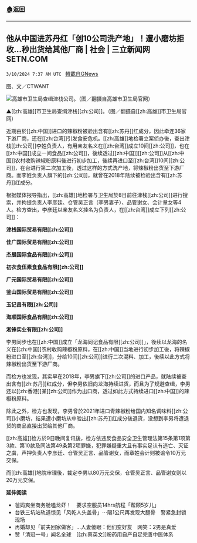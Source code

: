 ###  [:house:返回](README.md)
---


## 他从中国进苏丹红「创10公司洗产地」！遭小磨坊拒收…秒出货给其他厂商 | 社会 | 三立新闻网  SETN.COM
`3/10/2024 7:37 AM UTC ` [轉載自GNews](https://gnews.org/articles/2381274)

图、文／CTWANT

![高雄市卫生局查缉津栈公司。（图／翻摄自高雄市卫生局官网）](https://static.ctwant.com/images/cover/13/322913/md-3157444076ee9e02195a5126d95d75ee.jpg "高雄市卫生局查缉津栈公司。（图／翻摄自高雄市卫生局官网）")

▲[[zh:高雄]]市卫生局查缉津栈[[zh:公司]]。（图／翻摄自[[zh:高雄]]市卫生局官网）

近期由於[[zh:中国]]进口的辣椒粉被验出含有[[zh:苏丹]]红成分，因此牵连36家下游厂商，还在[[zh:台湾]]引发食安危机。[[zh:高雄]]地检署立案侦办後，查出津栈[[zh:公司]]李姓负责人，有用亲友名义在[[zh:台湾]]成立10间[[zh:公司]]，也在[[zh:中国]]成立一间食品[[zh:公司]]，後续透过[[zh:中国]][[zh:公司]]从[[zh:中国]]农村收购辣椒粉原料後进行初步加工，後续再进口至[[zh:台湾]]10间[[zh:公司]]，在台进行第二次加工後，透过这样的方式洗产地，将辣椒粉出货至下游厂商。而李姓负责人旗下的[[zh:公司]]，就曾在2018年陆续被检验出含有[[zh:苏丹]]红成分。

根据媒体报导指出，[[zh:高雄]]地检署与卫生局於8日前往津栈[[zh:公司]]进行搜索，并拘提负责人李彦廷、仓管吴正言（李男妻子）、品管谢女、会计章女等4人。检方查出，李彦廷以亲友名义挂名为负责人，在[[zh:台湾]]成立下列[[zh:公司]]：

**津栈国际贸易有限[[zh:公司]]**

**佳广国际贸易有限[[zh:公司]]**

**杰展国际食品有限[[zh:公司]]**

**初衣食伍素食食品有限[[zh:公司]]**

**广元国际贸易有限[[zh:公司]]**

**釜山国际贸易有限[[zh:公司]]**

**玉记昌有限[[zh:公司]]**

**海顺国际食品有限[[zh:公司]]**

**淞锋实业有限[[zh:公司]]**

李男同步也在[[zh:中国]]成立「龙海同记食品有限[[zh:公司]]」，後续以龙海的名义在[[zh:中国]]农村收购辣椒粉原料，在[[zh:中国]]当地进行初步加工後，将辣椒粉进口至[[zh:台湾]]，分给10间[[zh:公司]]进行二次混料、加工，後续以此方式将辣椒粉出货至下游厂商。

而检方也发现，其实早在2018年，李男旗下[[zh:公司]]的进口产品，就陆续被查出含有[[zh:苏丹]]红成分，但李男依旧向龙海持续进货，而且为了规避查缉，李男还以[[zh:香港]]某[[zh:公司]]作为出口商，透过如此方式持续进口[[zh:中国]]的辣椒粉原料。

除此之外，检方也发现，李男曾於2021年进口青辣椒粉给国内知名调味料[[zh:公司]]小磨坊，结果遭小磨坊从中验出[[zh:苏丹]]红成分後退货，没想到李男将遭退货的商品直接出货给其他厂商。

[[zh:高雄]]检方於9日晚间复讯後，检方依违反食品安全卫生管理法第15条第1项第3款、第10款及同法第49条第2项罪嫌，犯罪嫌疑重大且有事实足认有逃亡、灭证之虞，声押负责人李彦廷、仓管吴正言、品管谢女，而章姓会计则被谕令10万元交保。

而[[zh:高雄]]地院审理後，裁定李男以80万元交保，仓管吴正言、品管谢女则以20万元交保。

**延伸阅读**
* 爸妈爽坐商务舱嗑龙虾！　要求空服员14hrs航程「帮顾5岁儿」
* 台铁三坑站轨道惊见「风乾人头盖骨」⋯隔1公尺再发现大腿骨　警紧急封锁现场
* 再婚却见「前夫回家做客」&hellip;人妻傻眼：他们变好友　网笑：2男是真爱
* 赞「清冠一号」闻名全球　[[zh:蔡英文]]盼药用自产自足完善中医体系
